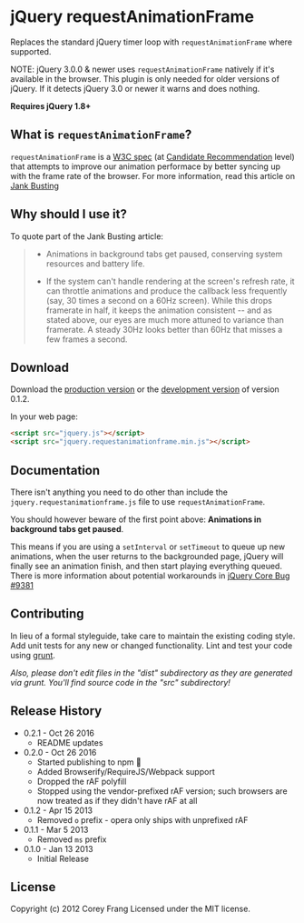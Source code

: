 # jQuery requestAnimationFrame

Replaces the standard jQuery timer loop with `requestAnimationFrame` where supported.

NOTE: jQuery 3.0.0 & newer uses `requestAnimationFrame` natively if it's available in the browser. This plugin is only needed for older versions of jQuery. If it detects jQuery 3.0 or newer it warns and does nothing.

**Requires jQuery 1.8+**

## What is `requestAnimationFrame`?

`requestAnimationFrame` is a [W3C spec](http://www.w3.org/TR/animation-timing/#requestAnimationFrame) (at [Candidate Recommendation](http://www.w3.org/2005/10/Process-20051014/tr.html#q74) level) that attempts to improve our animation performace by better syncing up with the frame rate of the browser.  For more information, read this article on [Jank Busting](http://www.html5rocks.com/en/tutorials/speed/rendering/)

## Why should I use it?

To quote part of the Jank Busting article:

> * Animations in background tabs get paused, conserving system resources and battery life.
>
> * If the system can't handle rendering at the screen's refresh rate, it can throttle animations and produce the callback less frequently (say, 30 times a second on a 60Hz screen). While this drops framerate in half, it keeps the animation consistent -- and as stated above, our eyes are much more attuned to variance than framerate. A steady 30Hz looks better than 60Hz that misses a few frames a second.

## Download

Download the [production version][min] or the [development version][max] of version 0.1.2.

[min]: https://unpkg.com/jquery.requestanimationframe@0.2.0/dist/jquery.requestanimationframe.min.js
[max]: https://unpkg.com/jquery.requestanimationframe@0.2.0/dist/jquery.requestanimationframe.js

In your web page:

```html
<script src="jquery.js"></script>
<script src="jquery.requestanimationframe.min.js"></script>
```

## Documentation

There isn't anything you need to do other than include the `jquery.requestanimationframe.js` file to use `requestAnimationFrame`.

You should however beware of the first point above: **Animations in background tabs get paused**.

This means if you are using a `setInterval` or `setTimeout` to queue up new animations, when the user returns to the backgrounded page, jQuery will finally see an animation finish, and then start playing everything queued.  There is more information about potential workarounds in [jQuery Core Bug #9381](http://bugs.jquery.com/ticket/9381)

## Contributing
In lieu of a formal styleguide, take care to maintain the existing coding style. Add unit tests for any new or changed functionality. Lint and test your code using [grunt](https://github.com/cowboy/grunt).

_Also, please don't edit files in the "dist" subdirectory as they are generated via grunt. You'll find source code in the "src" subdirectory!_

## Release History

* 0.2.1 - Oct 26 2016
  * README updates
* 0.2.0 - Oct 26 2016
  * Started publishing to npm :tada:
  * Added Browserify/RequireJS/Webpack support
  * Dropped the rAF polyfill
  * Stopped using the vendor-prefixed rAF version; such browsers are now treated as if they didn't have rAF at all
* 0.1.2 - Apr 15 2013
  * Removed `o` prefix - opera only ships with unprefixed rAF
* 0.1.1 - Mar 5 2013
  * Removed `ms` prefix
* 0.1.0 - Jan 13 2013
  * Initial Release

## License
Copyright (c) 2012 Corey Frang
Licensed under the MIT license.
